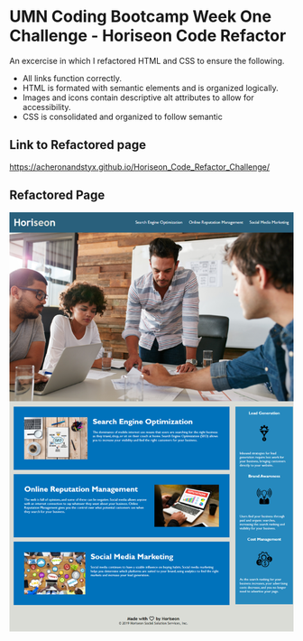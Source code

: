 # UMN Coding Bootcamp Week One Challenge - Horiseon Code Refactor

An excercise in which I refactored HTML and CSS to ensure the following.
* All links function correctly.
* HTML is formated with semantic elements and is organized logically.
* Images and icons contain descriptive alt attributes to allow for accessibility.
* CSS is consolidated and organized to follow semantic

## Link to Refactored page

https://acheronandstyx.github.io/Horiseon_Code_Refactor_Challenge/

## Refactored Page

![Screenshot of Refactored Page](assets\images\Horiseon_Code_Refactor_Challenge.png)